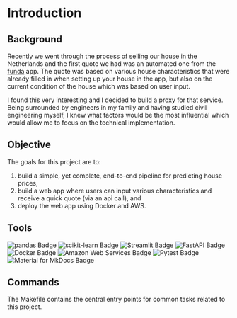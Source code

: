 # Introduction

## Background

Recently we went through the process of selling our house in the Netherlands and the first quote we had was an automated one from the [funda](https://funda.nl) app. The quote was based on various house characteristics that were already filled in when setting up your house in the app, but also on the current condition of the house which was based on user input. 

I found this very interesting and I decided to build a proxy for that service. Being surrounded by engineers in my family and having studied civil engineering myself, I knew what factors would be the most influential which would allow me to focus on the technical implementation. 

## Objective

The goals for this project are to:

1. build a simple, yet complete, end-to-end pipeline for predicting house prices,
2. build a web app where users can input various characteristics and receive a quick quote (via an api call), and
3. deploy the web app using Docker and AWS.

## Tools
![pandas Badge](https://img.shields.io/badge/pandas-150458?logo=pandas&logoColor=fff&style=plastic)
![scikit-learn Badge](https://img.shields.io/badge/scikit--learn-F7931E?logo=scikitlearn&logoColor=fff&style=plastic)
![Streamlit Badge](https://img.shields.io/badge/Streamlit-FF4B4B?logo=streamlit&logoColor=fff&style=plastic)
![FastAPI Badge](https://img.shields.io/badge/FastAPI-009688?logo=fastapi&logoColor=fff&style=plastic)
![Docker Badge](https://img.shields.io/badge/Docker-2496ED?logo=docker&logoColor=fff&style=plastic)
![Amazon Web Services Badge](https://img.shields.io/badge/Amazon%20Web%20Services-232F3E?logo=amazonwebservices&logoColor=fff&style=plastic)
![Pytest Badge](https://img.shields.io/badge/Pytest-0A9EDC?logo=pytest&logoColor=fff&style=plastic)
![Material for MkDocs Badge](https://img.shields.io/badge/Material%20for%20MkDocs-526CFE?logo=materialformkdocs&logoColor=fff&style=plastic)

## Commands

The Makefile contains the central entry points for common tasks related to this project.

